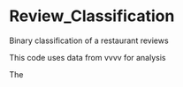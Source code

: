 # Review_Classification
Binary classification of a restaurant reviews

This code uses data from vvvv for analysis

The
